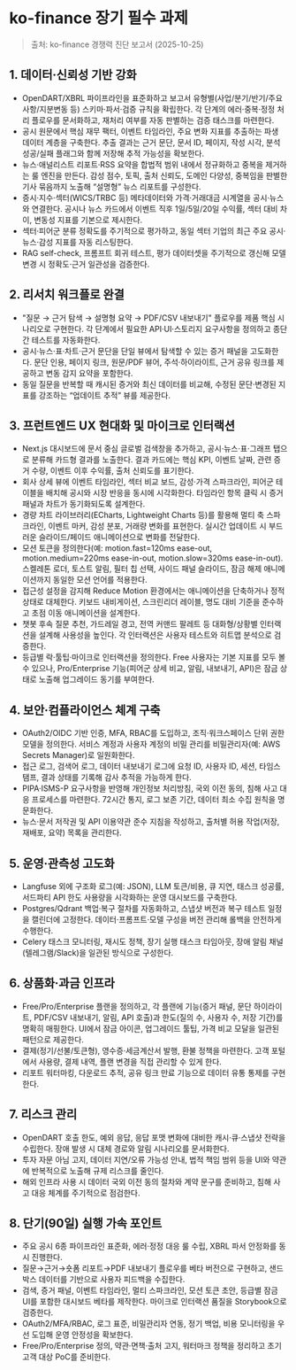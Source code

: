 ﻿# ko-finance 장기 필수 과제

> 출처: ko-finance 경쟁력 진단 보고서 (2025-10-25)

## 1. 데이터·신뢰성 기반 강화
- OpenDART/XBRL 파이프라인을 표준화하고 보고서 유형별(사업/분기/반기/주요사항/지분변동 등) 스키마·파서·검증 규칙을 확립한다. 각 단계의 에러·중복·정정 처리 플로우를 문서화하고, 재처리 여부를 자동 판별하는 검증 태스크를 마련한다.
- 공시 원문에서 핵심 재무 팩터, 이벤트 타임라인, 주요 변화 지표를 추출하는 파생 데이터 계층을 구축한다. 추출 결과는 근거 문단, 문서 ID, 페이지, 작성 시각, 분석 성공/실패 플래그와 함께 저장해 추적 가능성을 확보한다.
- 뉴스·애널리스트 리포트·RSS 요약을 합법적 범위 내에서 정규화하고 중복을 제거하는 룰 엔진을 만든다. 감성 점수, 토픽, 출처 신뢰도, 도메인 다양성, 중복임을 판별한 기사 묶음까지 노출해 “설명형” 뉴스 리포트를 구성한다.
- 증시·지수·섹터(WICS/TRBC 등) 메타데이터와 가격·거래대금 시계열을 공시·뉴스와 연결한다. 공시나 뉴스 카드에서 이벤트 직후 1일/5일/20일 수익률, 섹터 대비 차이, 변동성 지표를 기본으로 제시한다.
- 섹터·피어군 분류 정확도를 주기적으로 평가하고, 동일 섹터 기업의 최근 주요 공시·뉴스·감성 지표를 자동 리스팅한다.
- RAG self-check, 프롬프트 회귀 테스트, 평가 데이터셋을 주기적으로 갱신해 모델 변경 시 정확도·근거 일관성을 검증한다.

## 2. 리서치 워크플로 완결
- "질문 → 근거 탐색 → 설명형 요약 → PDF/CSV 내보내기" 플로우를 제품 핵심 시나리오로 구현한다. 각 단계에서 필요한 API·UI·스토리지 요구사항을 정의하고 종단 간 테스트를 자동화한다.
- 공시·뉴스·표·차트·근거 문단을 단일 뷰에서 탐색할 수 있는 증거 패널을 고도화한다. 문단 인용, 페이지 링크, 원문/PDF 뷰어, 주석·하이라이트, 근거 공유 링크를 제공하고 변동 감지 요약을 포함한다.
- 동일 질문을 반복할 때 캐시된 증거와 최신 데이터를 비교해, 수정된 문단·변경된 지표를 강조하는 “업데이트 추적” 뷰를 제공한다.

## 3. 프런트엔드 UX 현대화 및 마이크로 인터랙션
- Next.js 대시보드에 문서 중심 글로벌 검색창을 추가하고, 공시·뉴스·표·그래프 탭으로 분류해 카드형 결과를 노출한다. 결과 카드에는 핵심 KPI, 이벤트 날짜, 관련 증거 수량, 이벤트 이후 수익률, 출처 신뢰도를 표기한다.
- 회사 상세 뷰에 이벤트 타임라인, 섹터 비교 보드, 감성·가격 스파크라인, 피어군 테이블을 배치해 공시와 시장 반응을 동시에 시각화한다. 타임라인 항목 클릭 시 증거 패널과 차트가 동기화되도록 설계한다.
- 경량 차트 라이브러리(ECharts, Lightweight Charts 등)를 활용해 멀티 축 스파크라인, 이벤트 마커, 감성 분포, 거래량 변화를 표현한다. 실시간 업데이트 시 부드러운 슬라이드/페이드 애니메이션으로 변화를 전달한다.
- 모션 토큰을 정의한다(예: motion.fast=120ms ease-out, motion.medium=220ms ease-in-out, motion.slow=320ms ease-in-out). 스켈레톤 로더, 토스트 알림, 필터 칩 선택, 사이드 패널 슬라이드, 잠금 해제 애니메이션까지 동일한 모션 언어를 적용한다.
- 접근성 설정을 감지해 Reduce Motion 환경에서는 애니메이션을 단축하거나 정적 상태로 대체한다. 키보드 내비게이션, 스크린리더 레이블, 명도 대비 기준을 준수하고 초점 이동 애니메이션을 설계한다.
- 챗봇 후속 질문 추천, 가드레일 경고, 전역 커맨드 팔레트 등 대화형/상황별 인터랙션을 설계해 사용성을 높인다. 각 인터랙션은 사용자 테스트와 히트맵 분석으로 검증한다.
- 등급별 락·툴팁·마이크로 인터랙션을 정의한다. Free 사용자는 기본 지표를 모두 볼 수 있으나, Pro/Enterprise 기능(피어군 상세 비교, 알림, 내보내기, API)은 잠금 상태로 노출해 업그레이드 동기를 부여한다.

## 4. 보안·컴플라이언스 체계 구축
- OAuth2/OIDC 기반 인증, MFA, RBAC를 도입하고, 조직·워크스페이스 단위 권한 모델을 정의한다. 서비스 계정과 사용자 계정의 비밀 관리를 비밀관리자(예: AWS Secrets Manager)로 일원화한다.
- 접근 로그, 검색어 로그, 데이터 내보내기 로그에 요청 ID, 사용자 ID, 세션, 타임스탬프, 결과 상태를 기록해 감사 추적을 가능하게 한다.
- PIPA·ISMS-P 요구사항을 반영해 개인정보 처리방침, 국외 이전 동의, 침해 사고 대응 프로세스를 마련한다. 72시간 통지, 로그 보존 기간, 데이터 최소 수집 원칙을 명문화한다.
- 뉴스·문서 저작권 및 API 이용약관 준수 지침을 작성하고, 출처별 허용 작업(저장, 재배포, 요약) 목록을 관리한다.

## 5. 운영·관측성 고도화
- Langfuse 외에 구조화 로그(예: JSON), LLM 토큰/비용, 큐 지연, 태스크 성공률, 서드파티 API 한도 사용량을 시각화하는 운영 대시보드를 구축한다.
- Postgres/Qdrant 백업·복구 절차를 자동화하고, 스냅샷 버전과 복구 테스트 일정을 캘린더에 고정한다. 데이터·프롬프트·모델 구성을 버전 관리해 롤백을 안전하게 수행한다.
- Celery 태스크 모니터링, 재시도 정책, 장기 실행 태스크 타임아웃, 장애 알림 채널(텔레그램/Slack)을 일관된 방식으로 구성한다.

## 6. 상품화·과금 인프라
- Free/Pro/Enterprise 플랜을 정의하고, 각 플랜에 기능(증거 패널, 문단 하이라이트, PDF/CSV 내보내기, 알림, API 호출)과 한도(질의 수, 사용자 수, 저장 기간)를 명확히 매핑한다. UI에서 잠금 아이콘, 업그레이드 툴팁, 가격 비교 모달을 일관된 패턴으로 제공한다.
- 결제(정기/선불/토큰형), 영수증·세금계산서 발행, 환불 정책을 마련한다. 고객 포털에서 사용량, 결제 내역, 플랜 변경을 직접 관리할 수 있게 한다.
- 리포트 워터마킹, 다운로드 추적, 공유 링크 만료 기능으로 데이터 유통 통제를 구현한다.

## 7. 리스크 관리
- OpenDART 호출 한도, 예외 응답, 응답 포맷 변화에 대비한 캐시·큐·스냅샷 전략을 수립한다. 장애 발생 시 대체 경로와 알림 시나리오를 문서화한다.
- 투자 자문 아님 고지, 데이터 지연/오류 가능성 안내, 법적 책임 범위 등을 UI와 약관에 반복적으로 노출해 규제 리스크를 줄인다.
- 해외 인프라 사용 시 데이터 국외 이전 동의 절차와 계약 문구를 준비하고, 침해 사고 대응 체계를 주기적으로 점검한다.

## 8. 단기(90일) 실행 가속 포인트
- 주요 공시 6종 파이프라인 표준화, 에러·정정 대응 룰 수립, XBRL 파서 안정화를 동시 진행한다.
- 질문→근거→숏폼 리포트→PDF 내보내기 플로우를 베타 버전으로 구현하고, 샌드박스 데이터를 기반으로 사용자 피드백을 수집한다.
- 검색, 증거 패널, 이벤트 타임라인, 멀티 스파크라인, 모션 토큰 초안, 등급별 잠금 UI를 포함한 대시보드 베타를 제작한다. 마이크로 인터랙션 품질을 Storybook으로 검증한다.
- OAuth2/MFA/RBAC, 로그 표준, 비밀관리자 연동, 정기 백업, 비용 모니터링을 우선 도입해 운영 안정성을 확보한다.
- Free/Pro/Enterprise 정의, 약관·면책·출처 고지, 워터마크 정책을 정리하고 초기 고객 대상 PoC를 준비한다.
